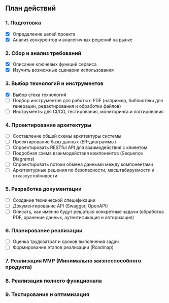 ## План действий
### 1. Подготовка
- [x] Определение целей проекта
- [x] Анализ конкурентов и аналогичных решений на рынке
### 2. Сбор и анализ требований
- [x] Описание ключевых функций сервиса
- [x] Изучить возможные сценарии использования
### 3. Выбор технологий и инструментов
- [x] Выбор стека технологий
- [ ] Подбор инструментов для работы с PDF (например, библиотеки для генерации, редактирования и обработки файлов)
- [ ] Инструменты для CI/CD, тестирования, мониторинга и логгирования
### 4. Проектирование архитектуры
- [ ] Составление общей схемы архитектуры системы
- [ ] Проектирование базы данных (ER-диаграммы)
- [ ] Спроектировать RESTful API для взаимодействия с клиентом
- [ ] Подробная схема взаимодействия компонентов (Sequence Diagrams)
- [ ] Спроектировать потоки обмена данными между компонентами
- [ ] Архитектурные решения по безопасности, масштабируемости и отказоустойчивости
### 5. Разработка документации
- [ ] Создание технической спецификации
- [ ] Документирование API (Swagger, OpenAPI)
- [ ] Описать, как именно будут решаться конкретные задачи (обработка PDF, хранение данных, аутентификация и авторизация) 
### 6. Планирование реализации
- [ ] Оценка трудозатрат и сроков выполнения задач
- [ ] Формирование этапов реализации (Roadmap)
### 7. Реализация MVP (Минимально жизнеспособного продукта)
### 8. Реализация полного функционала
### 9. Тестирование и оптимизация
